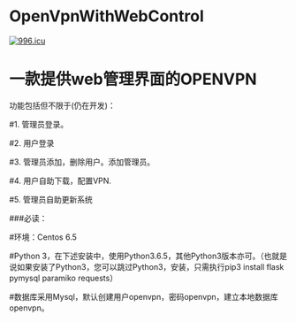 # OpenVpnWithWebControl


<a href="https://996.icu"><img src="https://img.shields.io/badge/link-996.icu-red.svg" alt="996.icu" /></a>


# 一款提供web管理界面的OPENVPN


功能包括但不限于(仍在开发)：


#1. 管理员登录。

#2. 用户登录

#3. 管理员添加，删除用户。添加管理员。

#4. 用户自助下载，配置VPN.

#5. 管理员自助更新系统




###必读：

#环境：Centos 6.5

#Python 3，在下述安装中，使用Python3.6.5，其他Python3版本亦可。（也就是说如果安装了Python3，您可以跳过Python3，安装，只需执行pip3 install flask pymysql paramiko requests）

#数据库采用Mysql，默认创建用户openvpn，密码openvpn，建立本地数据库openvpn。






